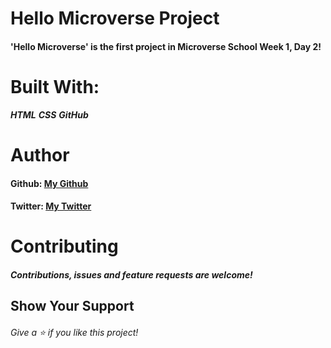 # Hello Microverse Project
  #### 'Hello Microverse' is the first project in Microverse School Week 1, Day 2!
  
 # Built With:
  ***HTML***
  ***CSS***
  ***GitHub***
  
 # Author
  #### Github: [My Github](https://github.com/adarachel)
  #### Twitter: [My Twitter](https://twitter.com/adarachel_dev)
  
 # Contributing
  ##### Contributions, issues and feature requests are welcome! 
  
 ## Show Your Support
  ###### Give a :star: if you like this project! 

